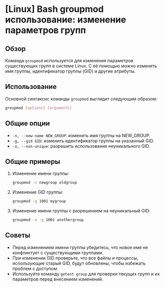 # [Linux] Bash groupmod использование: изменение параметров групп

## Обзор
Команда `groupmod` используется для изменения параметров существующих групп в системе Linux. С её помощью можно изменять имя группы, идентификатор группы (GID) и другие атрибуты.

## Использование
Основной синтаксис команды `groupmod` выглядит следующим образом:

```bash
groupmod [options] [arguments]
```

## Общие опции
- `-n, --new-name NEW_GROUP`: изменить имя группы на NEW_GROUP.
- `-g, --gid GID`: изменить идентификатор группы на указанный GID.
- `-o, --non-unique`: разрешить использование неуникального GID.

## Общие примеры
1. Изменение имени группы:
   ```bash
   groupmod -n newgroup oldgroup
   ```

2. Изменение GID группы:
   ```bash
   groupmod -g 1001 mygroup
   ```

3. Изменение имени группы с разрешением на неуникальный GID:
   ```bash
   groupmod -o -g 1001 anothergroup
   ```

## Советы
- Перед изменением имени группы убедитесь, что новое имя не конфликтует с существующими группами.
- При изменении GID проверьте, что все файлы и процессы, использующие старый GID, будут обновлены, чтобы избежать проблем с доступом.
- Используйте команду `getent group` для проверки текущих групп и их параметров перед внесением изменений.
